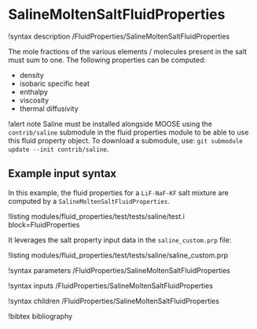# SalineMoltenSaltFluidProperties

!syntax description /FluidProperties/SalineMoltenSaltFluidProperties

The mole fractions of the various elements / molecules present in the salt must sum to one.
The following properties can be computed:

- density
- isobaric specific heat
- enthalpy
- viscosity
- thermal diffusivity

!alert note
Saline must be installed alongside MOOSE using the `contrib/saline` submodule in the fluid properties
module to be able to use this fluid property object. To download a submodule, use:
`git submodule update --init contrib/saline`.

## Example input syntax

In this example, the fluid properties for a `LiF-NaF-KF` salt mixture are computed by a
`SalineMoltenSaltFluidProperties`.

!listing modules/fluid_properties/test/tests/saline/test.i block=FluidProperties

It leverages the salt property input data in the `saline_custom.prp` file:

!listing modules/fluid_properties/test/tests/saline/saline_custom.prp

!syntax parameters /FluidProperties/SalineMoltenSaltFluidProperties

!syntax inputs /FluidProperties/SalineMoltenSaltFluidProperties

!syntax children /FluidProperties/SalineMoltenSaltFluidProperties

!bibtex bibliography
